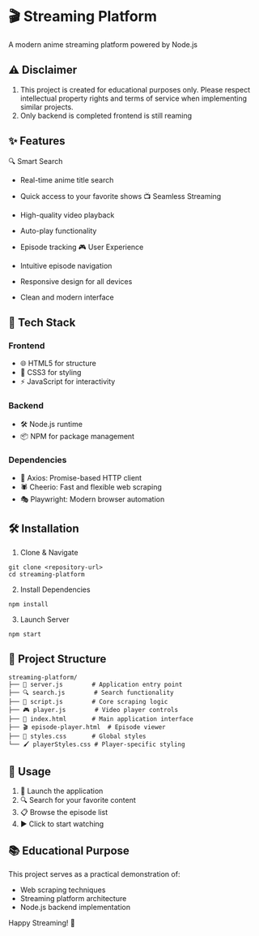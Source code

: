 # 🎬 Streaming Platform

A modern anime streaming platform powered by Node.js

## ⚠️ Disclaimer

1. This project is created for educational purposes only. Please respect intellectual property rights and terms of service when implementing similar projects.
2. Only backend is completed frontend is still reaming
   

## ✨ Features

🔍 Smart Search

- Real-time anime title search
- Quick access to your favorite shows
  📺 Seamless Streaming

- High-quality video playback
- Auto-play functionality
- Episode tracking
  🎮 User Experience

- Intuitive episode navigation
- Responsive design for all devices
- Clean and modern interface

## 🚀 Tech Stack

### Frontend

- 🌐 HTML5 for structure
- 🎨 CSS3 for styling
- ⚡ JavaScript for interactivity

### Backend

- 🛠️ Node.js runtime
- 📦 NPM for package management

### Dependencies

- 🔄 Axios: Promise-based HTTP client
- 🕷️ Cheerio: Fast and flexible web scraping
- 🎭 Playwright: Modern browser automation

## 🛠️ Installation

1. Clone & Navigate

```
git clone <repository-url>
cd streaming-platform
```

2. Install Dependencies

```
npm install
```

3. Launch Server

```
npm start
```

## 📁 Project Structure

```
streaming-platform/
├── 📄 server.js        # Application entry point
├── 🔍 search.js        # Search functionality
├── 📜 script.js        # Core scraping logic
├── 🎮 player.js        # Video player controls
├── 📱 index.html       # Main application interface
├── 🎬 episode-player.html  # Episode viewer
├── 🎨 styles.css       # Global styles
└── 🖌️ playerStyles.css # Player-specific styling
```

## 🎯 Usage

1. 🚀 Launch the application
2. 🔍 Search for your favorite content
3. 📋 Browse the episode list
4. ▶️ Click to start watching

## 📚 Educational Purpose

This project serves as a practical demonstration of:

- Web scraping techniques
- Streaming platform architecture
- Node.js backend implementation



Happy Streaming! 🎉
